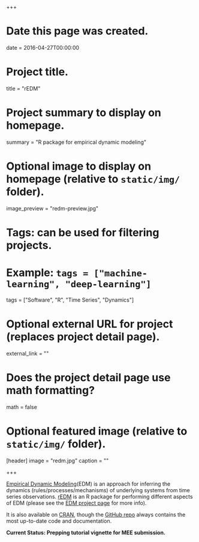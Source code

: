 +++
# Date this page was created.
date = 2016-04-27T00:00:00

# Project title.
title = "rEDM"

# Project summary to display on homepage.
summary = "R package for empirical dynamic modeling"

# Optional image to display on homepage (relative to `static/img/` folder).
image_preview = "redm-preview.jpg"

# Tags: can be used for filtering projects.
# Example: `tags = ["machine-learning", "deep-learning"]`
tags = ["Software", "R", "Time Series", "Dynamics"]

# Optional external URL for project (replaces project detail page).
external_link = ""

# Does the project detail page use math formatting?
math = false

# Optional featured image (relative to `static/img/` folder).
[header]
image = "redm.jpg"
caption = ""

+++

[Empirical Dynamic Modeling](/project/empirical-dynamic-modeling/)(EDM) is an approach for inferring the dynamics (rules/processes/mechanisms) of underlying systems from time series observations. [rEDM](https://github.com/ha0ye/rEDM) is an R package for performing different aspects of EDM (please see the [EDM project page](/project/empirical-dynamic-modeling/) for more info).

It is also available on [CRAN](https://cran.r-project.org/package=rEDM), though the [GitHub repo](https://github.com/ha0ye/rEDM) always contains the most up-to-date code and documentation.

**Current Status: Prepping tutorial vignette for MEE submission.**